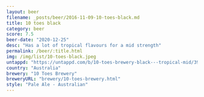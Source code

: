 ```yaml
---
layout: beer
filename: _posts/beer/2016-11-09-10-toes-black.md
title: 10 toes black
category: beer
score: 7.5
beer-date: "2020-12-25"
desc: "Has a lot of tropical flavours for a mid strength"
permalink: /beer/:title.html
img: /img/list/10-toes-black.jpeg
untappd: "https://untappd.com/b/10-toes-brewery-black---tropical-mid/3919987"
country: "Australia"
brewery: "10 Toes Brewery"
breweryURL: "brewery/10-toes-brewery.html"
style: "Pale Ale - Australian"
---
```

